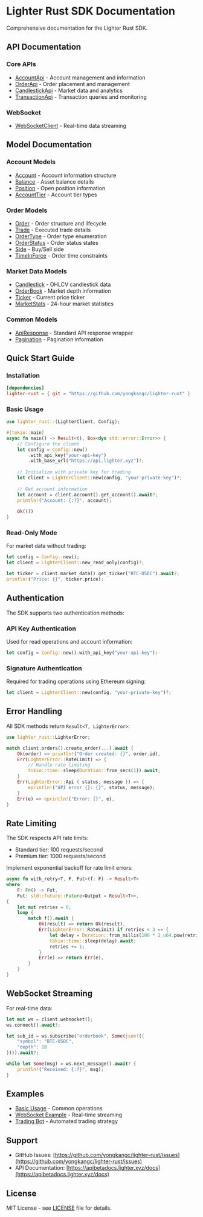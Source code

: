 # Lighter Rust SDK Documentation

Comprehensive documentation for the Lighter Rust SDK.

## API Documentation

### Core APIs
- [AccountApi](AccountApi.md) - Account management and information
- [OrderApi](OrderApi.md) - Order placement and management
- [CandlestickApi](CandlestickApi.md) - Market data and analytics
- [TransactionApi](TransactionApi.md) - Transaction queries and monitoring

### WebSocket
- [WebSocketClient](WebSocketClient.md) - Real-time data streaming

## Model Documentation

### Account Models
- [Account](Account.md) - Account information structure
- [Balance](Balance.md) - Asset balance details
- [Position](Position.md) - Open position information
- [AccountTier](AccountTier.md) - Account tier types

### Order Models
- [Order](Order.md) - Order structure and lifecycle
- [Trade](Trade.md) - Executed trade details
- [OrderType](OrderType.md) - Order type enumeration
- [OrderStatus](OrderStatus.md) - Order status states
- [Side](Side.md) - Buy/Sell side
- [TimeInForce](TimeInForce.md) - Order time constraints

### Market Data Models
- [Candlestick](Candlestick.md) - OHLCV candlestick data
- [OrderBook](OrderBook.md) - Market depth information
- [Ticker](Ticker.md) - Current price ticker
- [MarketStats](MarketStats.md) - 24-hour market statistics

### Common Models
- [ApiResponse](ApiResponse.md) - Standard API response wrapper
- [Pagination](Pagination.md) - Pagination information

## Quick Start Guide

### Installation

```toml
[dependencies]
lighter-rust = { git = "https://github.com/yongkangc/lighter-rust" }
```

### Basic Usage

```rust
use lighter_rust::{LighterClient, Config};

#[tokio::main]
async fn main() -> Result<(), Box<dyn std::error::Error>> {
    // Configure the client
    let config = Config::new()
        .with_api_key("your-api-key")
        .with_base_url("https://api.lighter.xyz")?;
    
    // Initialize with private key for trading
    let client = LighterClient::new(config, "your-private-key")?;
    
    // Get account information
    let account = client.account().get_account().await?;
    println!("Account: {:?}", account);
    
    Ok(())
}
```

### Read-Only Mode

For market data without trading:

```rust
let config = Config::new();
let client = LighterClient::new_read_only(config)?;

let ticker = client.market_data().get_ticker("BTC-USDC").await?;
println!("Price: {}", ticker.price);
```

## Authentication

The SDK supports two authentication methods:

### API Key Authentication
Used for read operations and account information:
```rust
let config = Config::new().with_api_key("your-api-key");
```

### Signature Authentication
Required for trading operations using Ethereum signing:
```rust
let client = LighterClient::new(config, "your-private-key")?;
```

## Error Handling

All SDK methods return `Result<T, LighterError>`:

```rust
use lighter_rust::LighterError;

match client.orders().create_order(...).await {
    Ok(order) => println!("Order created: {}", order.id),
    Err(LighterError::RateLimit) => {
        // Handle rate limiting
        tokio::time::sleep(Duration::from_secs(1)).await;
    }
    Err(LighterError::Api { status, message }) => {
        eprintln!("API error {}: {}", status, message);
    }
    Err(e) => eprintln!("Error: {}", e),
}
```

## Rate Limiting

The SDK respects API rate limits:
- Standard tier: 100 requests/second
- Premium tier: 1000 requests/second

Implement exponential backoff for rate limit errors:

```rust
async fn with_retry<T, F, Fut>(f: F) -> Result<T>
where
    F: Fn() -> Fut,
    Fut: std::future::Future<Output = Result<T>>,
{
    let mut retries = 0;
    loop {
        match f().await {
            Ok(result) => return Ok(result),
            Err(LighterError::RateLimit) if retries < 3 => {
                let delay = Duration::from_millis(100 * 2_u64.pow(retries));
                tokio::time::sleep(delay).await;
                retries += 1;
            }
            Err(e) => return Err(e),
        }
    }
}
```

## WebSocket Streaming

For real-time data:

```rust
let mut ws = client.websocket();
ws.connect().await?;

let sub_id = ws.subscribe("orderbook", Some(json!({
    "symbol": "BTC-USDC",
    "depth": 10
}))).await?;

while let Some(msg) = ws.next_message().await? {
    println!("Received: {:?}", msg);
}
```

## Examples

- [Basic Usage](../examples/basic_usage.rs) - Common operations
- [WebSocket Example](../examples/websocket_example.rs) - Real-time streaming
- [Trading Bot](../examples/trading_bot.rs) - Automated trading strategy

## Support

- GitHub Issues: [https://github.com/yongkangc/lighter-rust/issues](https://github.com/yongkangc/lighter-rust/issues)
- API Documentation: [https://apibetadocs.lighter.xyz/docs](https://apibetadocs.lighter.xyz/docs)

## License

MIT License - see [LICENSE](../LICENSE) file for details.